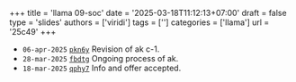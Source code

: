 +++
title = 'llama 09-soc'
date = '2025-03-18T11:12:13+07:00'
draft = false
type = 'slides'
authors = ['viridi']
tags = ['']
categories = ['llama']
url = '25c49'
+++

+ `06-apr-2025` [`pkn6y`](https://osf.io/pkn6y) Revision of ak c-1.
+ `28-mar-2025` [`fbdtg`](https://osf.io/fbdtg) Ongoing process of ak.
+ `18-mar-2025` [`qphy7`](https://osf.io/qphy7) Info and offer accepted.
